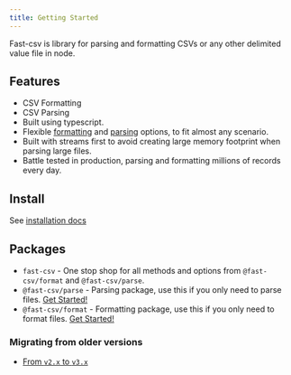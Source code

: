 ```yaml
---
title: Getting Started
---
```



Fast-csv is library for parsing and formatting CSVs or any other delimited value file in node.

## Features

* CSV Formatting
* CSV Parsing
* Built using typescript.
* Flexible [formatting](../formatting/options.md) and [parsing](../parsing/options.md) options, to fit almost any scenario.  
* Built with streams first to avoid creating large memory footprint when parsing large files. 
* Battle tested in production, parsing and formatting millions of records every day.

## Install 

See [installation docs](./install.md)

## Packages


* `fast-csv` - One stop shop for all methods and options from `@fast-csv/format` and `@fast-csv/parse`.
* `@fast-csv/parse` - Parsing package, use this if you only need to parse files. [Get Started!](../parsing/getting-started.mdx)
* `@fast-csv/format` - Formatting package, use this if you only need to format files. [Get Started!](../formatting/getting-started.mdx)

### Migrating from older versions

* [From `v2.x` to `v3.x`](../migration-guides/v2.x-to-v3.x.md) 
